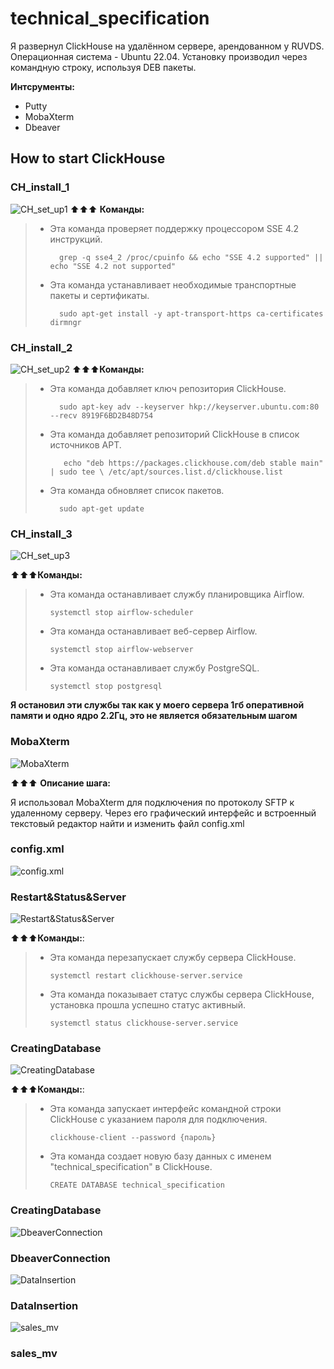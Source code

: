 # technical_specification
Я развернул ClickHouse на удалённом сервере, арендованном у RUVDS. Операционная система - Ubuntu 22.04. Установку производил через командную строку, используя DEB пакеты.

**Интсрументы:**
* Putty
* MobaXterm
* Dbeaver

## How to start ClickHouse


### CH_install_1
![CH_set_up1](https://github.com/DtEngnr/technical_specification/blob/main/CH_set_up1.png)
⬆️⬆️⬆️ **Команды:**
> * Эта команда проверяет поддержку процессором SSE 4.2 инструкций.
> 
>         grep -q sse4_2 /proc/cpuinfo && echo "SSE 4.2 supported" || echo "SSE 4.2 not supported"
>
> * Эта команда устанавливает необходимые транспортные пакеты и сертификаты.
> 
>         sudo apt-get install -y apt-transport-https ca-certificates dirmngr

### CH_install_2
![CH_set_up2](https://github.com/DtEngnr/technical_specification/blob/main/CH_set_up2.png)
⬆️⬆️⬆️**Команды:**
> * Эта команда добавляет ключ репозитория ClickHouse.
>   
>         sudo apt-key adv --keyserver hkp://keyserver.ubuntu.com:80 --recv 8919F6BD2B48D754
> 
> * Эта команда добавляет репозиторий ClickHouse в список источников APT.
>
>          echo "deb https://packages.clickhouse.com/deb stable main" | sudo tee \ /etc/apt/sources.list.d/clickhouse.list
>   
> * Эта команда обновляет список пакетов.
>
>         sudo apt-get update


### CH_install_3
![CH_set_up3](https://github.com/DtEngnr/technical_specification/blob/main/CH_set_up3.png)

⬆️⬆️⬆️**Команды:**
> * Эта команда останавливает службу планировщика Airflow.
>   
>       systemctl stop airflow-scheduler
> 
> * Эта команда останавливает веб-сервер Airflow.
>   
>       systemctl stop airflow-webserver
> 
> * Эта команда останавливает службу PostgreSQL.
>   
>       systemctl stop postgresql

**Я остановил эти службы так как у моего сервера 1гб оперативной памяти и одно ядро 2.2Гц, это не является обязательным шагом**

### MobaXterm
![MobaXterm](https://github.com/DtEngnr/technical_specification/blob/main/MobaXterm.png)

⬆️⬆️⬆️ **Описание шага:**

Я использовал MobaXterm для подключения по протоколу SFTP к удаленному серверу. Через его графический интерфейс и встроенный текстовый редактор найти и изменить файл config.xml

### config.xml

![config.xml](https://github.com/DtEngnr/technical_specification/blob/main/config.xml.png)

### Restart&Status&Server
![Restart&Status&Server](https://github.com/DtEngnr/technical_specification/blob/main/Restart%26Status%26Server.png)

⬆️⬆️⬆️**Команды:**:
> * Эта команда перезапускает службу сервера ClickHouse.
>   
>       systemctl restart clickhouse-server.service
> 
> * Эта команда показывает статус службы сервера ClickHouse, установка прошла успешно статус активный.
>   
>       systemctl status clickhouse-server.service

### CreatingDatabase
![CreatingDatabase](https://github.com/DtEngnr/technical_specification/blob/main/CreatingDatabase.png)

⬆️⬆️⬆️**Команды:**:
> * Эта команда запускает интерфейс командной строки ClickHouse с указанием пароля для подключения.
>   
>       clickhouse-client --password {пароль}
> 
> * Эта команда создает новую базу данных с именем "technical_specification" в ClickHouse.
>   
>       CREATE DATABASE technical_specification


### CreatingDatabase

![DbeaverConnection](https://github.com/DtEngnr/technical_specification/blob/main/DbeaverConnection.png)

### DbeaverConnection

![DataInsertion](https://github.com/DtEngnr/technical_specification/blob/main/DataInsertion.png)

### DataInsertion

![sales_mv]([image.png](https://github.com/DtEngnr/technical_specification/blob/main/sales_mv.png))

### sales_mv

